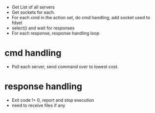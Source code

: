 * Get List of all servers
* Get sockets for each.
* For each cmd in the action set, do cmd handling, add socket used to fdset
* select() and wait for responses
* For each response, response handling
loop

# cmd handling
* Poll each server, send command over to lowest cost.

# response handling
* Exit code != 0, report and stop execution
* need to receive files if any
